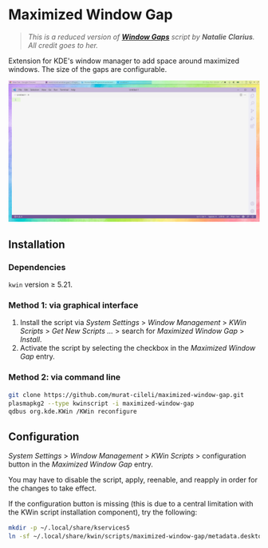 # Maximized Window Gap

>*This is a reduced version of **[Window Gaps](https://github.com/nclarius/tile-gaps)** script by **Natalie Clarius**.  
All credit goes to her.*

Extension for KDE's window manager to add space around maximized windows. The size of the gaps are configurable.

![screenshot](.img/screenshot.png)

## Installation

### Dependencies

`kwin` version ≥ 5.21.

### Method 1: via graphical interface

1. Install the script via *System Settings* > *Window Management* > *KWin Scripts* > *Get New Scripts …* > search for *Maximized Window Gap* > *Install*.
2. Activate the script by selecting the checkbox in the *Maximized Window Gap* entry.

### Method 2: via command line

```bash
git clone https://github.com/murat-cileli/maximized-window-gap.git
plasmapkg2 --type kwinscript -i maximized-window-gap
qdbus org.kde.KWin /KWin reconfigure
```

## Configuration

*System Settings* > *Window Management* > *KWin Scripts* > configuration button in the *Maximized Window Gap* entry.

You may have to disable the script, apply, reenable, and reapply in order for the changes to take effect.

If the configuration button is missing (this is due to a central limitation with the KWin script installation component), try the following:

````bash
mkdir -p ~/.local/share/kservices5
ln -sf ~/.local/share/kwin/scripts/maximized-window-gap/metadata.desktop ~/.local/share/kservices5/maximized-window-gap.desktop
````

